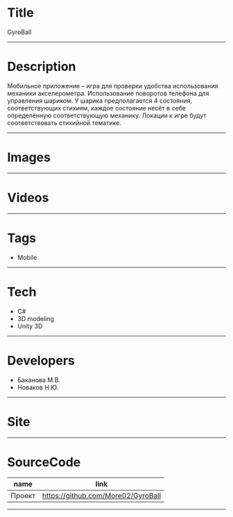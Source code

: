 # Title
GyroBall

---

# Description
Мобильное приложение – игра для проверки удобства использования механики акселерометра.
Использование поворотов телефона для управления шариком. У шарика предполагается 4 состояния, соответствующих стихиям, каждое состояние несёт в себе определённую соответствующую механику. Локации к игре будут соответствовать стихийной тематике. 

---

# Images
---

# Videos

---

# Tags
* Mobile
---
# Tech
* C#
* 3D modeling
* Unity 3D
---
# Developers
* Баканова М.В.
* Новаков Н.Ю.
---
# Site
---
# SourceCode

| name   | link                                  |
| ------ | ------------------------------------- |
| Проект | https://github.com/More02/GyroBall  |
---
